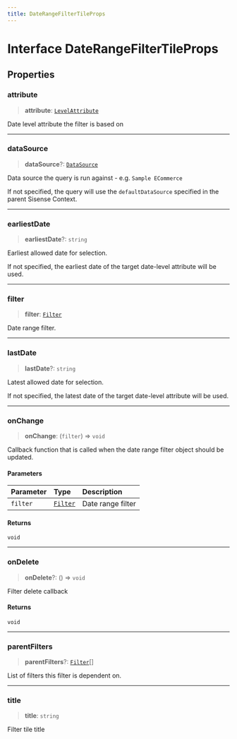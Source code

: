 ```yaml
---
title: DateRangeFilterTileProps
---
```


# Interface DateRangeFilterTileProps

## Properties

### attribute

> **attribute**: [`LevelAttribute`](../../sdk-data/interfaces/interface.LevelAttribute.md)

Date level attribute the filter is based on

***

### dataSource

> **dataSource**?: [`DataSource`](../../sdk-data/type-aliases/type-alias.DataSource.md)

Data source the query is run against - e.g. `Sample ECommerce`

If not specified, the query will use the `defaultDataSource` specified in the parent Sisense Context.

***

### earliestDate

> **earliestDate**?: `string`

Earliest allowed date for selection.

If not specified, the earliest date of the target date-level attribute will be used.

***

### filter

> **filter**: [`Filter`](../../sdk-data/interfaces/interface.Filter.md)

Date range filter.

***

### lastDate

> **lastDate**?: `string`

Latest allowed date for selection.

If not specified, the latest date of the target date-level attribute will be used.

***

### onChange

> **onChange**: (`filter`) => `void`

Callback function that is called when the date range filter object should be updated.

#### Parameters

| Parameter | Type | Description |
| :------ | :------ | :------ |
| `filter` | [`Filter`](../../sdk-data/interfaces/interface.Filter.md) | Date range filter |

#### Returns

`void`

***

### onDelete

> **onDelete**?: () => `void`

Filter delete callback

#### Returns

`void`

***

### parentFilters

> **parentFilters**?: [`Filter`](../../sdk-data/interfaces/interface.Filter.md)[]

List of filters this filter is dependent on.

***

### title

> **title**: `string`

Filter tile title
